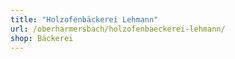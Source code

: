 ```yaml
---
title: "Holzofenbäckerei Lehmann"
url: /oberharmersbach/holzofenbaeckerei-lehmann/
shop: Bäckerei
---
```

